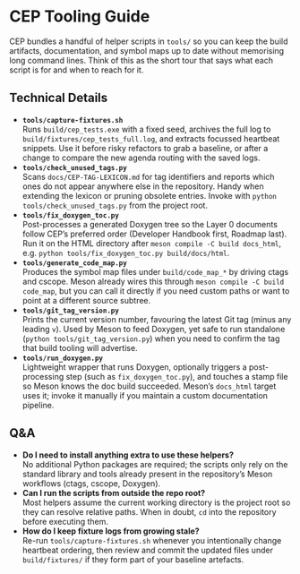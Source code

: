 # CEP Tooling Guide

CEP bundles a handful of helper scripts in `tools/` so you can keep the build artifacts, documentation, and symbol maps up to date without memorising long command lines. Think of this as the short tour that says what each script is for and when to reach for it.

## Technical Details
- **`tools/capture-fixtures.sh`**  
  Runs `build/cep_tests.exe` with a fixed seed, archives the full log to `build/fixtures/cep_tests_full.log`, and extracts focussed heartbeat snippets. Use it before risky refactors to grab a baseline, or after a change to compare the new agenda routing with the saved logs.
- **`tools/check_unused_tags.py`**  
  Scans `docs/CEP-TAG-LEXICON.md` for tag identifiers and reports which ones do not appear anywhere else in the repository. Handy when extending the lexicon or pruning obsolete entries. Invoke with `python tools/check_unused_tags.py` from the project root.
- **`tools/fix_doxygen_toc.py`**  
  Post-processes a generated Doxygen tree so the Layer 0 documents follow CEP’s preferred order (Developer Handbook first, Roadmap last). Run it on the HTML directory after `meson compile -C build docs_html`, e.g. `python tools/fix_doxygen_toc.py build/docs/html`.
- **`tools/generate_code_map.py`**  
  Produces the symbol map files under `build/code_map_*` by driving ctags and cscope. Meson already wires this through `meson compile -C build code_map`, but you can call it directly if you need custom paths or want to point at a different source subtree.
- **`tools/git_tag_version.py`**  
  Prints the current version number, favouring the latest Git tag (minus any leading `v`). Used by Meson to feed Doxygen, yet safe to run standalone (`python tools/git_tag_version.py`) when you need to confirm the tag that build tooling will advertise.
- **`tools/run_doxygen.py`**  
  Lightweight wrapper that runs Doxygen, optionally triggers a post-processing step (such as `fix_doxygen_toc.py`), and touches a stamp file so Meson knows the doc build succeeded. Meson’s `docs_html` target uses it; invoke it manually if you maintain a custom documentation pipeline.

## Q&A
- **Do I need to install anything extra to use these helpers?**  
  No additional Python packages are required; the scripts only rely on the standard library and tools already present in the repository’s Meson workflows (ctags, cscope, Doxygen).
- **Can I run the scripts from outside the repo root?**  
  Most helpers assume the current working directory is the project root so they can resolve relative paths. When in doubt, `cd` into the repository before executing them.
- **How do I keep fixture logs from growing stale?**  
  Re-run `tools/capture-fixtures.sh` whenever you intentionally change heartbeat ordering, then review and commit the updated files under `build/fixtures/` if they form part of your baseline artefacts.

